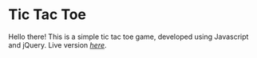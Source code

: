 # Tic Tac Toe

Hello there! This is a simple tic tac toe game, developed using Javascript and jQuery. Live version [*here*](http://gabioc.github.io/tic-tac-toe/).
